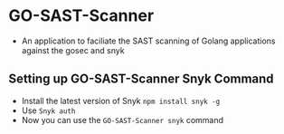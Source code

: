 # GO-SAST-Scanner
- An application to faciliate the SAST scanning of Golang applications against the gosec and snyk 
## Setting up GO-SAST-Scanner Snyk Command
- Install the latest version of Snyk `npm install snyk -g`
- Use `Snyk auth`
- Now you can use the `GO-SAST-Scanner snyk` command